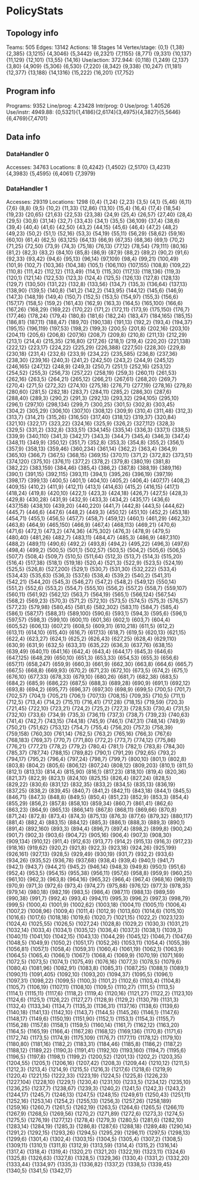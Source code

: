 # PolicyStats
## Topology info
Teams:		505
Edges:		13142
Actions:	18
Stages		14
Vertex/stage:	{0,1} {1,38} {2,385} {3,1215} {4,3046} {5,3442} {6,2321} {7,1155} {8,771} {9,331} {10,137} {11,129} {12,101} {13,55} {14,16} 
Use/action:	372.944: {0,118} {1,249} {2,137} {3,80} {4,909} {5,306} {6,530} {7,220} {8,342} {9,338} {10,247} {11,181} {12,377} {13,188} {14,1316} {15,222} {16,201} {17,752} 

## Program info
Programs:	9352
Line/prog:	4.23428
Intr/prog:	0
Use/prog:	1.40526
Use/instr:	4949.88: {0,5321}{1,4186}{2,6174}{3,4975}{4,3827}{5,5646}{6,4769}{7,4701}

## Data info

### DataHandler 0
Accesses:	34763
Locations:	8
{0,4242} {1,4502} {2,5170} {3,4231} {4,3983} {5,4595} {6,4061} {7,3979} 

### DataHandler 1
Accesses:	29319
Locations:	1298
{0,4} {1,24} {2,23} {3,5} {4,1} {5,46} {6,11} {7,6} {8,8} {9,5} {10,2} {11,33} {12,86} {13,10} {15,4} {16,4} {17,4} {18,54} {19,23} {20,65} {21,63} {22,53} {23,38} {24,9} {25,4} {26,57} {27,40} {28,4} {29,5} {30,8} {31,14} {32,7} {33,43} {34,1} {35,5} {36,109} {37,4} {38,6} {39,4} {40,4} {41,6} {42,50} {43,2} {44,15} {45,6} {46,4} {47,2} {48,2} {49,23} {50,2} {51,1} {52,16} {53,3} {54,19} {55,11} {56,29} {58,62} {59,16} {60,10} {61,4} {62,5} {63,125} {64,13} {66,9} {67,35} {68,36} {69,1} {70,2} {71,25} {72,50} {73,9} {74,3} {75,18} {76,13} {77,12} {78,54} {79,111} {80,16} {81,2} {82,3} {83,2} {84,10} {85,8} {86,9} {87,9} {88,2} {89,2} {90,2} {91,6} {92,33} {93,42} {94,6} {95,13} {96,14} {97,109} {98,4} {99,21} {100,49} {101,9} {102,7} {103,36} {104,38} {105,1} {106,110} {107,155} {108,8} {109,22} {110,8} {111,42} {112,12} {113,49} {114,1} {115,30} {117,13} {118,136} {119,3} {120,1} {121,14} {122,53} {123,3} {124,4} {125,5} {126,13} {127,8} {128,13} {129,7} {130,50} {131,22} {132,8} {133,56} {134,7} {135,3} {136,64} {137,13} {138,90} {139,5} {140,8} {141,2} {142,2} {143,95} {144,12} {145,6} {146,9} {147,3} {148,19} {149,4} {150,7} {152,5} {153,5} {154,97} {155,3} {156,6} {157,17} {158,5} {159,2} {161,43} {162,9} {163,3} {164,5} {165,100} {166,6} {167,26} {168,29} {169,22} {170,22} {171,2} {172,11} {173,9} {175,150} {176,7} {177,46} {178,24} {179,4} {180,8} {181,6} {182,24} {183,47} {184,165} {185,15} {186,81} {187,11} {188,47} {189,70} {190,138} {191,13} {192,2} {193,4} {194,37} {195,15} {196,119} {197,53} {198,2} {199,3} {200,5} {201,8} {202,16} {203,10} {204,11} {205,6} {206,8} {207,16} {208,7} {209,8} {210,8} {211,13} {212,29} {213,1} {214,4} {215,35} {216,80} {217,26} {218,1} {219,4} {220,20} {221,138} {222,12} {223,17} {224,22} {225,29} {226,388} {227,50} {228,30} {229,8} {230,18} {231,4} {232,6} {233,9} {234,22} {235,585} {236,8} {237,36} {238,30} {239,16} {240,3} {241,2} {242,50} {243,2} {244,9} {245,12} {246,165} {247,12} {248,9} {249,3} {250,7} {251,1} {252,16} {253,12} {254,52} {255,3} {256,73} {257,22} {258,19} {259,3} {260,11} {261,53} {262,16} {263,5} {264,21} {265,12} {266,21} {267,61} {268,20} {269,7} {270,4} {271,5} {272,32} {274,10} {275,18} {276,71} {277,19} {278,16} {279,8} {280,60} {281,5} {282,18} {283,7} {284,11} {285,2} {286,30} {287,6} {288,40} {289,3} {290,2} {291,3} {292,13} {293,32} {294,105} {295,10} {296,1} {297,10} {298,134} {299,7} {300,25} {301,5} {302,8} {303,45} {304,2} {305,29} {306,10} {307,10} {308,12} {309,9} {310,4} {311,48} {312,3} {313,7} {314,21} {315,26} {316,50} {317,40} {318,12} {319,37} {320,84} {321,10} {322,17} {323,22} {324,16} {325,9} {326,2} {327,112} {328,3} {329,5} {331,2} {332,8} {333,51} {334,145} {335,14} {336,3} {337,1} {338,5} {339,9} {340,110} {341,3} {342,17} {343,3} {344,7} {345,4} {346,3} {347,4} {348,11} {349,9} {350,12} {351,7} {352,8} {353,3} {354,8} {355,2} {356,1} {357,9} {358,13} {359,46} {360,234} {361,14} {362,2} {363,4} {364,9} {365,10} {366,7} {367,5} {368,15} {369,15} {370,11} {371,2} {372,82} {373,51} {374,120} {375,10} {376,11} {377,2} {378,2} {379,8} {380,19} {381,8} {382,22} {383,159} {384,46} {385,4} {386,2} {387,8} {388,19} {389,116} {390,1} {391,15} {392,115} {393,11} {394,1} {395,26} {396,19} {397,19} {398,17} {399,13} {400,5} {401,1} {404,10} {405,2} {406,4} {407,17} {408,2} {409,15} {410,2} {411,9} {412,11} {413,1} {414,63} {415,2} {416,15} {417,1} {418,24} {419,8} {420,10} {422,1} {423,3} {424,18} {426,7} {427,5} {428,3} {429,8} {430,28} {431,9} {432,9} {433,3} {434,2} {435,17} {436,6} {437,158} {438,10} {439,20} {440,220} {441,7} {442,8} {443,5} {444,62} {445,7} {446,6} {447,6} {448,2} {449,3} {450,12} {451,10} {452,2} {453,18} {454,71} {455,1} {456,5} {457,7} {458,7} {459,12} {460,1} {461,29} {462,32} {463,8} {464,9} {465,150} {466,9} {467,4} {468,113} {469,21} {470,6} {471,6} {472,1} {473,2} {474,36} {475,302} {476,3} {478,9} {479,5} {480,40} {481,26} {482,7} {483,11} {484,47} {485,3} {486,9} {487,310} {488,2} {489,11} {490,6} {492,2} {493,8} {494,2} {495,22} {496,3} {497,6} {498,4} {499,2} {500,5} {501,1} {502,57} {503,5} {504,2} {505,6} {506,5} {507,7} {508,4} {509,7} {510,5} {511,64} {512,3} {513,7} {514,3} {515,20} {516,4} {517,38} {518,1} {519,18} {520,4} {521,3} {522,9} {523,5} {524,19} {525,5} {526,8} {527,200} {529,1} {530,7} {531,30} {532,222} {533,4} {534,43} {535,63} {536,3} {537,6} {538,4} {539,2} {540,2} {541,31} {542,21} {544,20} {545,3} {546,27} {547,2} {548,2} {549,12} {550,14} {551,2} {552,6} {553,2} {554,7} {555,10} {556,2} {557,2} {558,7} {559,107} {560,11} {561,92} {562,12} {563,7} {564,19} {565,1} {566,124} {567,54} {568,2} {569,23} {570,3} {571,2} {572,10} {573,5} {574,5} {575,3} {576,57} {577,23} {579,98} {580,45} {581,6} {582,302} {583,11} {584,7} {585,4} {586,1} {587,17} {588,31} {589,100} {590,6} {593,1} {594,3} {595,6} {596,1} {597,57} {598,3} {599,10} {600,11} {601,36} {602,1} {603,7} {604,4} {605,52} {606,13} {607,21} {608,5} {609,31} {610,218} {611,5} {612,2} {613,11} {614,10} {615,40} {616,7} {617,13} {618,7} {619,5} {620,13} {621,15} {622,4} {623,27} {624,1} {625,2} {626,43} {627,25} {628,4} {629,110} {630,9} {631,9} {632,5} {633,31} {635,22} {636,3} {637,76} {638,15} {639,49} {640,11} {641,16} {642,4} {643,4} {644,17} {645,3} {646,6} {647,125} {648,29} {650,10} {651,3} {653,33} {654,53} {655,3} {656,6} {657,11} {658,247} {659,9} {660,3} {661,9} {662,30} {663,8} {664,6} {665,7} {667,5} {668,8} {669,93} {670,2} {671,23} {672,10} {673,5} {674,2} {675,1} {676,10} {677,33} {678,33} {679,10} {680,26} {681,7} {682,38} {683,5} {684,2} {685,9} {686,22} {687,5} {688,3} {689,28} {690,9} {691,1} {692,12} {693,8} {694,2} {695,77} {696,37} {697,30} {698,9} {699,5} {700,5} {701,7} {702,57} {704,1} {705,21} {706,1} {707,13} {708,15} {709,35} {710,5} {711,1} {712,5} {713,4} {714,2} {715,11} {716,41} {717,28} {718,15} {719,59} {720,3} {721,45} {722,10} {723,21} {724,2} {725,2} {727,3} {728,53} {730,4} {731,5} {732,10} {733,6} {734,9} {735,3} {736,11} {737,3} {738,7} {739,23} {740,63} {741,4} {742,7} {743,15} {744,18} {745,9} {746,1} {747,31} {748,14} {749,9} {750,21} {751,62} {753,12} {754,7} {755,4} {756,20} {757,3} {758,39} {759,158} {760,30} {761,14} {762,5} {763,2} {765,16} {766,3} {767,6} {768,183} {769,37} {770,7} {771,80} {772,2} {773,7} {774,12} {775,86} {776,21} {777,21} {778,2} {779,2} {780,4} {781,1} {782,1} {783,8} {784,30} {785,37} {787,74} {788,15} {789,82} {790,1} {791,29} {792,65} {793,2} {794,17} {795,2} {796,4} {797,24} {798,7} {799,7} {800,10} {801,1} {802,8} {803,8} {804,2} {805,6} {806,12} {807,24} {808,12} {809,203} {810,1} {811,5} {812,1} {813,13} {814,4} {815,90} {816,1} {817,23} {818,10} {819,4} {820,36} {821,37} {822,9} {823,1} {824,10} {825,15} {826,4} {827,24} {828,5} {829,22} {830,6} {831,12} {832,35} {833,2} {834,5} {835,13} {836,19} {837,25} {838,2} {839,45} {840,7} {841,2} {842,11} {843,18} {844,1} {845,5} {846,71} {847,3} {848,8} {849,5} {850,4} {851,23} {852,9} {853,3} {854,4} {855,29} {856,2} {857,8} {858,10} {859,34} {860,7} {861,41} {862,6} {863,23} {864,9} {865,13} {866,141} {867,8} {868,11} {869,66} {870,8} {871,24} {872,8} {873,4} {874,3} {875,13} {876,3} {877,6} {879,32} {880,117} {881,4} {882,4} {883,15} {884,12} {885,3} {886,1} {888,3} {889,3} {890,1} {891,4} {892,160} {893,3} {894,4} {896,7} {897,4} {898,2} {899,8} {900,24} {901,7} {902,3} {903,6} {904,72} {905,16} {906,4} {907,3} {908,30} {909,134} {910,12} {911,4} {912,63} {913,77} {914,2} {915,13} {916,3} {917,23} {918,16} {919,62} {920,2} {921,8} {922,3} {923,18} {924,26} {925,199} {926,161} {927,13} {928,5} {929,49} {930,19} {931,7} {932,2} {933,6} {934,26} {935,52} {936,78} {937,68} {938,4} {939,4} {940,1} {941,7} {942,1} {943,7} {944,21} {945,2} {946,14} {948,3} {949,8} {950,1} {951,6} {952,4} {953,5} {954,15} {955,38} {956,11} {957,6} {958,8} {959,9} {960,25} {961,10} {962,3} {963,8} {964,16} {965,32} {966,4} {967,4} {968,16} {969,11} {970,9} {971,3} {972,6} {973,4} {974,27} {975,88} {976,12} {977,3} {978,35} {979,14} {980,18} {982,19} {983,5} {986,4} {987,11} {988,13} {989,59} {990,38} {991,7} {992,4} {993,4} {994,11} {995,3} {996,2} {997,3} {998,79} {999,5} {1000,4} {1001,9} {1002,62} {1003,18} {1004,11} {1005,11} {1006,4} {1007,2} {1008,96} {1009,4} {1011,4} {1012,9} {1013,60} {1014,6} {1015,10} {1016,6} {1017,6} {1018,18} {1019,6} {1020,7} {1021,15} {1022,2} {1023,123} {1024,4} {1025,55} {1026,5} {1027,24} {1028,8} {1029,2} {1030,3} {1031,21} {1032,14} {1033,4} {1034,1} {1035,12} {1036,4} {1037,3} {1038,1} {1039,3} {1040,11} {1041,10} {1042,15} {1043,13} {1044,29} {1045,12} {1046,7} {1047,6} {1048,5} {1049,9} {1050,2} {1051,17} {1052,26} {1053,11} {1054,4} {1055,39} {1056,81} {1057,1} {1058,4} {1059,31} {1060,4} {1061,19} {1062,1} {1063,9} {1064,5} {1065,4} {1066,1} {1067,1} {1068,4} {1069,9} {1070,19} {1071,169} {1072,5} {1073,5} {1074,1} {1075,49} {1076,16} {1077,3} {1078,5} {1079,6} {1080,4} {1081,96} {1082,91} {1083,8} {1085,31} {1087,25} {1088,1} {1089,1} {1090,11} {1091,405} {1092,10} {1093,20} {1094,37} {1095,5} {1096,1} {1097,31} {1098,22} {1099,5} {1100,3} {1101,2} {1102,6} {1103,4} {1104,8} {1105,7} {1106,19} {1107,11} {1108,10} {1109,5} {1110,27} {1111,5} {1113,5} {1114,1} {1115,11} {1117,6} {1118,2} {1119,4} {1120,16} {1121,27} {1122,2} {1123,10} {1124,6} {1125,1} {1126,22} {1127,27} {1128,9} {1129,2} {1130,79} {1131,3} {1132,4} {1133,34} {1134,7} {1135,3} {1136,31} {1137,16} {1138,6} {1139,6} {1140,18} {1141,13} {1142,10} {1143,7} {1144,5} {1145,26} {1146,1} {1147,6} {1148,17} {1149,6} {1150,19} {1151,90} {1152,1} {1153,1} {1154,3} {1155,7} {1156,28} {1157,8} {1158,1} {1159,5} {1160,14} {1161,7} {1162,12} {1163,20} {1164,5} {1165,19} {1166,4} {1167,28} {1168,12} {1169,136} {1170,8} {1171,6} {1172,74} {1173,5} {1174,9} {1175,109} {1176,7} {1177,11} {1178,12} {1179,10} {1180,80} {1181,16} {1182,2} {1183,31} {1184,46} {1185,8} {1186,2} {1187,2} {1188,12} {1189,22} {1190,3} {1191,41} {1192,10} {1193,160} {1194,7} {1195,6} {1196,5} {1197,8} {1198,1} {1199,2} {1200,52} {1201,13} {1202,2} {1203,35} {1204,55} {1205,1} {1206,16} {1207,42} {1208,3} {1209,44} {1210,12} {1211,5} {1212,3} {1213,4} {1214,9} {1215,5} {1216,3} {1217,6} {1218,6} {1219,9} {1220,4} {1221,15} {1222,33} {1223,19} {1224,5} {1225,8} {1226,23} {1227,104} {1228,10} {1229,1} {1230,4} {1231,10} {1233,5} {1234,12} {1235,10} {1236,25} {1237,7} {1238,67} {1239,3} {1240,2} {1241,5} {1242,3} {1243,2} {1244,17} {1245,7} {1246,13} {1247,5} {1248,15} {1249,61} {1250,43} {1251,11} {1252,16} {1253,14} {1254,2} {1255,13} {1256,3} {1257,26} {1258,189} {1259,16} {1260,7} {1261,5} {1262,19} {1263,5} {1264,6} {1265,5} {1266,11} {1267,9} {1268,5} {1269,56} {1270,2} {1271,89} {1272,6} {1273,3} {1274,5} {1275,5} {1276,19} {1277,12} {1278,4} {1279,3} {1280,5} {1281,6} {1282,10} {1283,14} {1284,19} {1285,3} {1286,8} {1287,6} {1288,18} {1289,48} {1290,14} {1291,2} {1292,15} {1293,26} {1294,5} {1295,29} {1296,11} {1297,5} {1298,13} {1299,6} {1301,4} {1302,4} {1303,15} {1304,5} {1305,4} {1307,2} {1308,5} {1309,11} {1310,1} {1311,8} {1312,9} {1313,59} {1314,4} {1315,2} {1316,14} {1317,4} {1318,4} {1319,4} {1320,21} {1321,20} {1322,19} {1323,11} {1324,6} {1325,8} {1326,63} {1327,8} {1328,5} {1329,36} {1330,4} {1331,2} {1332,20} {1333,44} {1334,97} {1335,3} {1336,82} {1337,2} {1338,5} {1339,45} {1340,5} {1341,5} {1342,17} 